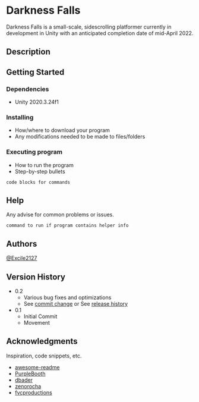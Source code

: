 # Darkness Falls

Darkness Falls is a small-scale, sidescrolling platformer currently in development in Unity with an anticipated completion date of mid-April 2022.

## Description



## Getting Started



### Dependencies

* Unity 2020.3.24f1

### Installing

* How/where to download your program
* Any modifications needed to be made to files/folders

### Executing program

* How to run the program
* Step-by-step bullets
```
code blocks for commands
```

## Help

Any advise for common problems or issues.
```
command to run if program contains helper info
```

## Authors

[@Excile2127](https://www.linkedin.com/in/andrew-moreno/)

## Version History

* 0.2
    * Various bug fixes and optimizations
    * See [commit change]() or See [release history]()
* 0.1
    * Initial Commit
    * Movement

## Acknowledgments

Inspiration, code snippets, etc.
* [awesome-readme](https://github.com/matiassingers/awesome-readme)
* [PurpleBooth](https://gist.github.com/PurpleBooth/109311bb0361f32d87a2)
* [dbader](https://github.com/dbader/readme-template)
* [zenorocha](https://gist.github.com/zenorocha/4526327)
* [fvcproductions](https://gist.github.com/fvcproductions/1bfc2d4aecb01a834b46)